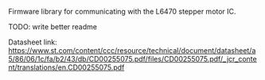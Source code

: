 Firmware library for communicating with the L6470 stepper motor IC.

TODO: write better readme

Datasheet link: https://www.st.com/content/ccc/resource/technical/document/datasheet/a5/86/06/1c/fa/b2/43/db/CD00255075.pdf/files/CD00255075.pdf/_jcr_content/translations/en.CD00255075.pdf